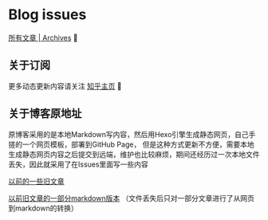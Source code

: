 # Blog issues
[所有文章 | Archives](https://github.com/v4if/blog/issues) :construction:


## 关于订阅
更多动态更新内容请关注 [知乎主页](https://www.zhihu.com/people/jichao-wu) :tada:

## 关于博客原地址
原博客采用的是本地Markdown写内容，然后用Hexo引擎生成静态网页，自己手搓的一个网页模板，部署到GitHub Page，
但是这种方式更新不方便，需要本地生成静态网页内容之后提交到远端，维护也比较麻烦，期间还经历过一次本地文件丢失，因此就采用了在Issues里面写一些内容

[以前的一些旧文章](https://v4if.github.io/archives/)

[以前旧文章的一部分markdown版本](https://github.com/v4if/blog/tree/master/markdown)
（文件丢失后只对一部分文章进行了从网页到markdown的转换）
